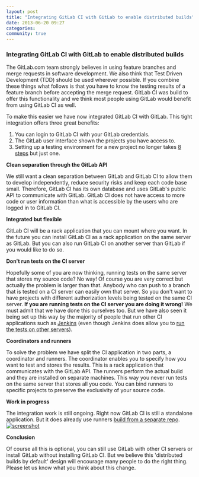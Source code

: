 ```yaml
---
layout: post
title: "Integrating GitLab CI with GitLab to enable distributed builds"
date: 2013-06-20 09:27
categories:
community: true
---
```


### Integrating GitLab CI with GitLab to enable distributed builds

The GitLab.com team strongly believes in using feature branches and merge requests in software development. 
We also think that Test Driven Development (TDD) should be used wherever possible. 
If you combine these things what follows is that you have to know the testing results of a feature branch before accepting the merge request. 
GitLab CI was build to offer this functionality and we think most people using GitLab would benefit from using GitLab CI as well.

To make this easier we have now integrated GitLab CI with GitLab. This tight integration offers three great benefits:

1. You can login to GitLab CI with your GitLab credentials.
2. The GitLab user interface shown the projects you have access to.
3. Setting up a testing environment for a new project no longer takes [8 steps](http://blog.bitnami.com/2013/05/deploy-gitlab-gitlab-ci-in-cloud-with.html) but just one.

<!-- more -->

**Clean separation through the GitLab API**

We still want a clean separation between GitLab and GitLab CI to allow them to develop independently, reduce security risks and keep each code base small.
Therefore, GitLab CI has its own database and uses GitLab's public API to communicate with GitLab. 
GitLab CI does not have access to more code or user information than what is accessible by the users who are logged in to GitLab CI.

**Integrated but flexible**

GitLab CI will be a rack application that you can mount where you want. 
In the future you can install GitLab CI as a rack application on the same server as GitLab. 
But you can also run GitLab CI on another server than GitLab if you would like to do so.

**Don't run tests on the CI server**

Hopefully some of you are now thinking, running tests on the same server that stores my source code? No way! 
Of course you are very correct but actually the problem is larger than that. 
Anybody who can push to a branch that is tested on a CI server can easily own that server. 
So you don't want to have projects with different authorization levels being tested on the same CI server. 
**If you are running tests on the CI server you are doing it wrong!** 
We must admit that we have done this ourselves too. 
But we have also seen it being set up this way by the majority of people that run other CI applications such as [Jenkins](http://jenkins-ci.org/) (even though Jenkins does allow you to [run the tests on other servers](https://wiki.jenkins-ci.org/display/JENKINS/Distributed+builds)).

**Coordinators and runners**

To solve the problem we have split the CI application in two parts, a coordinator and runners. 
The coordinator enables you to specify how you want to test and stores the results. 
This is a rack application that communicates with the GitLab API. 
The runners perform the actual build and they are installed on separate machines. 
This way you never run tests on the same server that stores all you code. 
You can bind runners to specific projects to preserve the exclusivity of your source code.

**Work in progress**

The integration work is still ongoing. Right now GitLab CI is still a standalone application. 
But it does already use runners [build from a separate repo](https://github.com/gitlabhq/gitlab-ci-runner). 
[![screenshot](/images/screens/runner.png)](/images/screens/runner.png)


**Conclusion**

Of course all this is optional, you can still use GitLab with other CI servers or install GitLab without installing GitLab CI. 
But we believe this 'distributed builds by default' design will encourage many people to do the right thing. 
Please let us know what you think about this change.

